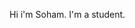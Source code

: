 Hi i'm Soham.
I'm a student.
<!---
Soham-118/Soham-118 is a ✨ special ✨ repository because its `README.md` (this file) appears on your GitHub profile.
You can click the Preview link to take a look at your changes.
--->
